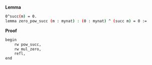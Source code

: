 **Lemma**
```sh
0^succ(m) = 0.
lemma zero_pow_succ (m : mynat) : (0 : mynat) ^ (succ m) = 0 :=
``` 
**Proof**
```sh
begin
    rw pow_succ,
    rw mul_zero,
    refl,
end
```